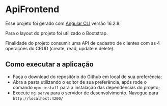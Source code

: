 # ApiFrontend

Esse projeto foi gerado com [Angular CLI](https://github.com/angular/angular-cli) versão 16.2.8.

Para o layout do projeto foi utilizado o Bootstrap.

Finalidade do projeto consumir uma API de cadastro de clientes com as 4 operações do CRUD (create, read, update e delete).

## Como executar a aplicação

* Faça o download do repositório do Github em local de sua preferência;
* Abra a pasta utilizando o editor de sua preferência, após rode o comando `npm install` para a instalação das dependências do projeto;
* Execute `ng serve` para o servidor de desenvolvimento. Navegue para `http://localhost:4200/`
